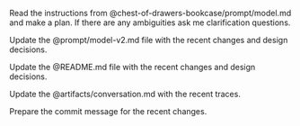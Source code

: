 Read the instructions from @chest-of-drawers-bookcase/prompt/model.md and make a plan. If there are any ambiguities ask me clarification questions.

Update the @prompt/model-v2.md file with the recent changes and design decisions.

Update the @README.md file with the recent changes and design decisions.

Update the @artifacts/conversation.md with the recent traces.

Prepare the commit message for the recent changes.

